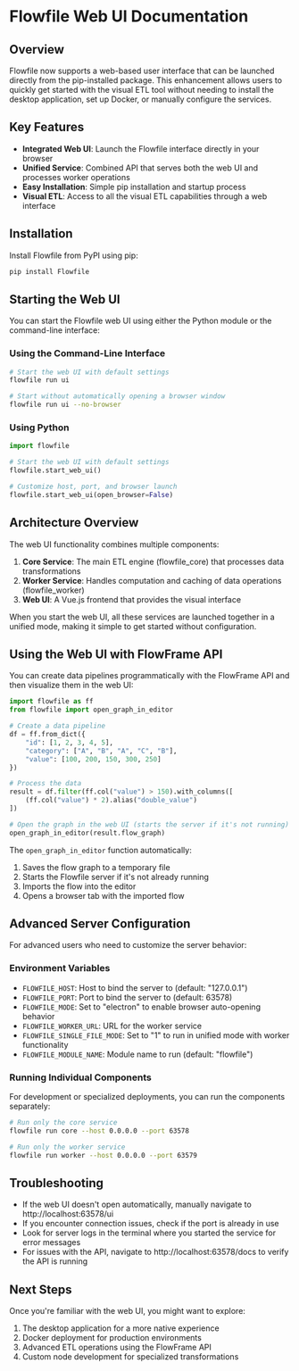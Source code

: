 # Flowfile Web UI Documentation

## Overview

Flowfile now supports a web-based user interface that can be launched directly from the pip-installed package. This enhancement allows users to quickly get started with the visual ETL tool without needing to install the desktop application, set up Docker, or manually configure the services.

## Key Features

- **Integrated Web UI**: Launch the Flowfile interface directly in your browser
- **Unified Service**: Combined API that serves both the web UI and processes worker operations
- **Easy Installation**: Simple pip installation and startup process
- **Visual ETL**: Access to all the visual ETL capabilities through a web interface

## Installation

Install Flowfile from PyPI using pip:

```bash
pip install Flowfile
```

## Starting the Web UI

You can start the Flowfile web UI using either the Python module or the command-line interface:

### Using the Command-Line Interface

```bash
# Start the web UI with default settings
flowfile run ui

# Start without automatically opening a browser window
flowfile run ui --no-browser
```

### Using Python

```python
import flowfile

# Start the web UI with default settings
flowfile.start_web_ui()

# Customize host, port, and browser launch
flowfile.start_web_ui(open_browser=False)
```

## Architecture Overview

The web UI functionality combines multiple components:

1. **Core Service**: The main ETL engine (flowfile_core) that processes data transformations
2. **Worker Service**: Handles computation and caching of data operations (flowfile_worker)
3. **Web UI**: A Vue.js frontend that provides the visual interface

When you start the web UI, all these services are launched together in a unified mode, making it simple to get started without configuration.

## Using the Web UI with FlowFrame API

You can create data pipelines programmatically with the FlowFrame API and then visualize them in the web UI:

```python
import flowfile as ff
from flowfile import open_graph_in_editor

# Create a data pipeline
df = ff.from_dict({
    "id": [1, 2, 3, 4, 5],
    "category": ["A", "B", "A", "C", "B"],
    "value": [100, 200, 150, 300, 250]
})

# Process the data
result = df.filter(ff.col("value") > 150).with_columns([
    (ff.col("value") * 2).alias("double_value")
])

# Open the graph in the web UI (starts the server if it's not running)
open_graph_in_editor(result.flow_graph)
```

The `open_graph_in_editor` function automatically:
1. Saves the flow graph to a temporary file
2. Starts the Flowfile server if it's not already running
3. Imports the flow into the editor
4. Opens a browser tab with the imported flow

## Advanced Server Configuration

For advanced users who need to customize the server behavior:

### Environment Variables

- `FLOWFILE_HOST`: Host to bind the server to (default: "127.0.0.1")
- `FLOWFILE_PORT`: Port to bind the server to (default: 63578)
- `FLOWFILE_MODE`: Set to "electron" to enable browser auto-opening behavior
- `FLOWFILE_WORKER_URL`: URL for the worker service
- `FLOWFILE_SINGLE_FILE_MODE`: Set to "1" to run in unified mode with worker functionality
- `FLOWFILE_MODULE_NAME`: Module name to run (default: "flowfile")

### Running Individual Components

For development or specialized deployments, you can run the components separately:

```bash
# Run only the core service
flowfile run core --host 0.0.0.0 --port 63578

# Run only the worker service
flowfile run worker --host 0.0.0.0 --port 63579
```

## Troubleshooting

- If the web UI doesn't open automatically, manually navigate to http://localhost:63578/ui
- If you encounter connection issues, check if the port is already in use
- Look for server logs in the terminal where you started the service for error messages
- For issues with the API, navigate to http://localhost:63578/docs to verify the API is running

## Next Steps

Once you're familiar with the web UI, you might want to explore:

1. The desktop application for a more native experience
2. Docker deployment for production environments
3. Advanced ETL operations using the FlowFrame API
4. Custom node development for specialized transformations